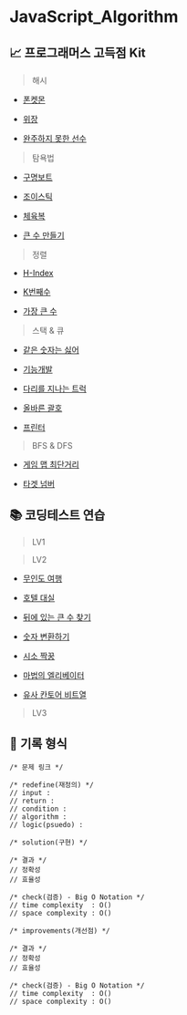 # JavaScript_Algorithm


## 📈 프로그래머스 고득점 Kit

> 해시

- [폰켓몬](https://github.com/hardy716/JavaScript_Algorithm/blob/main/고득점%20Kit/해시/폰켓몬.js)

- [위장](https://github.com/hardy716/JavaScript_Algorithm/blob/main/고득점%20Kit/해시/위장.js)

- [완주하지 못한 선수](https://github.com/hardy716/JavaScript_Algorithm/blob/main/고득점%20Kit/해시/완주하지%20못한%20선수.js)

> 탐욕법

- [구명보트](https://github.com/hardy716/JavaScript_Algorithm/blob/main/고득점%20Kit/탐욕법/구명보트.js)

- [조이스틱](https://github.com/hardy716/JavaScript_Algorithm/blob/main/고득점%20Kit/탐욕법/조이스틱.js)

- [체육복](https://github.com/hardy716/JavaScript_Algorithm/blob/main/고득점%20Kit/탐욕법/체육복.js)

- [큰 수 만들기](https://github.com/hardy716/JavaScript_Algorithm/blob/main/고득점%20Kit/탐욕법/큰%20수%20만들기.js)

> 정렬

- [H-Index](https://github.com/hardy716/JavaScript_Algorithm/blob/main/고득점%20Kit/정렬/H-Index.js)

- [K번째수](https://github.com/hardy716/JavaScript_Algorithm/blob/main/고득점%20Kit/정렬/K번째수.js)

- [가장 큰 수](https://github.com/hardy716/JavaScript_Algorithm/blob/main/고득점%20Kit/정렬/가장%20큰%20수.js)

> 스택 & 큐

- [같은 숫자는 싫어](https://github.com/hardy716/JavaScript_Algorithm/blob/main/고득점%20Kit/스택%26큐/같은%20숫자는%20싫어.js)

- [기능개발](https://github.com/hardy716/JavaScript_Algorithm/blob/main/고득점%20Kit/스택%26큐/기능개발.js)

- [다리를 지나는 트럭](https://github.com/hardy716/JavaScript_Algorithm/blob/main/고득점%20Kit/스택%26큐/다리를%20지나는%20트럭.js)

- [올바른 괄호](https://github.com/hardy716/JavaScript_Algorithm/blob/main/고득점%20Kit/스택%26큐/올바른%20괄호.js)

- [프린터](https://github.com/hardy716/JavaScript_Algorithm/blob/main/고득점%20Kit/스택%26큐/프린터.js)

> BFS & DFS

- [게임 맵 최단거리](https://github.com/hardy716/JavaScript_Algorithm/blob/main/고득점%20Kit/BFS:DFS/게임%20맵%20최단거리.js)

- [타겟 넘버](https://github.com/hardy716/JavaScript_Algorithm/blob/main/고득점%20Kit/BFS:DFS/타겟%20넘버.js)


## 📚 코딩테스트 연습

> LV1

> LV2

- [무인도 여행](https://github.com/hardy716/JavaScript_Algorithm/blob/main/코딩테스트%20연습/LV2/무인도%20여행.js)

- [호텔 대실](https://github.com/hardy716/JavaScript_Algorithm/blob/main/코딩테스트%20연습/LV2/호텔%20대실.js)

- [뒤에 있는 큰 수 찾기](https://github.com/hardy716/JavaScript_Algorithm/blob/main/코딩테스트%20연습/LV2/뒤에%20있는%20큰%20수%20찾기.js)

- [숫자 변환하기](https://github.com/hardy716/JavaScript_Algorithm/blob/main/코딩테스트%20연습/LV2/숫자%20변환하기.js)

- [시소 짝꿍](https://github.com/hardy716/JavaScript_Algorithm/blob/main/코딩테스트%20연습/LV2/시소%20짝꿍.js)

- [마법의 엘리베이터](https://github.com/hardy716/JavaScript_Algorithm/blob/main/코딩테스트%20연습/LV2/마법의%20엘리베이터.js)

- [유사 칸토어 비트열](https://github.com/hardy716/JavaScript_Algorithm/blob/main/코딩테스트%20연습/LV2/유사%20칸토어%20비트열.js)


> LV3


## 📄 기록 형식
```
/* 문제 링크 */

/* redefine(재정의) */
// input : 
// return :
// condition :
// algorithm :
// logic(psuedo) : 

/* solution(구현) */

/* 결과 */
// 정확성
// 효율성

/* check(검증) - Big O Notation */
// time complexity  : O()
// space complexity : O()

/* improvements(개선점) */

/* 결과 */
// 정확성
// 효율성

/* check(검증) - Big O Notation */
// time complexity  : O()
// space complexity : O()
```

